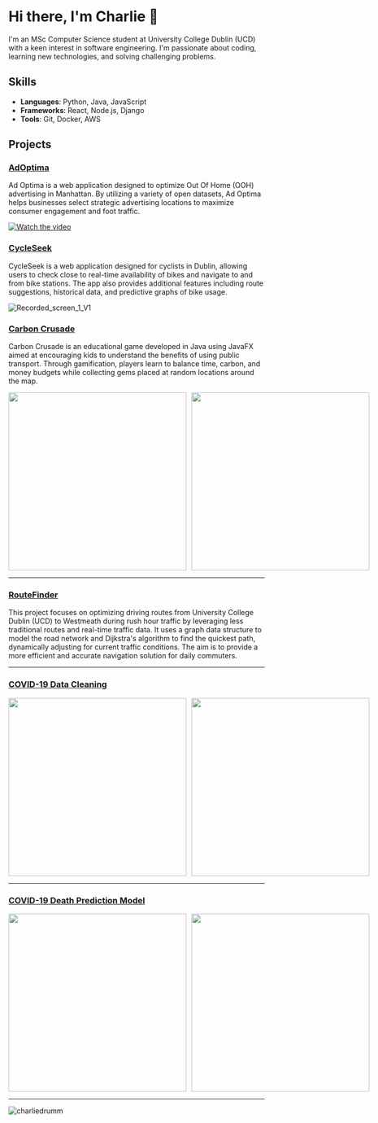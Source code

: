 # Hi there, I'm Charlie 👋

I'm an MSc Computer Science student at University College Dublin (UCD) with a keen interest in software engineering. I'm passionate about coding, learning new technologies, and solving challenging problems.

## Skills

- **Languages**: Python, Java, JavaScript
- **Frameworks**: React, Node.js, Django
- **Tools**: Git, Docker, AWS

## Projects
### [AdOptima](https://github.com/DR7439/New-York-App)
Ad Optima is a web application designed to optimize Out Of Home (OOH) advertising in Manhattan. By utilizing a variety of open datasets, Ad Optima helps businesses select strategic advertising locations to maximize consumer engagement and foot traffic.

[![Watch the video](https://img.youtube.com/vi/VRSp0GLcfP8/0.jpg)](https://youtu.be/VRSp0GLcfP8)


### [CycleSeek](https://github.com/EamonnWalsh01/Software-Eng)
CycleSeek is a web application designed for cyclists in Dublin, allowing users to check close to real-time availability of bikes and navigate to and from bike stations. The app also provides additional features including route suggestions, historical data, and predictive graphs of bike usage.

![Recorded_screen_1_V1](https://github.com/EamonnWalsh01/Software-Eng/assets/145464734/c500ac7f-2649-499f-93f9-4943b8c46e16)


### [Carbon Crusade](https://github.com/charliedrumm/carbonGame)
Carbon Crusade is an educational game developed in Java using JavaFX aimed at encouraging kids to understand the benefits of using public transport. Through gamification, players learn to balance time, carbon, and money budgets while collecting gems placed at random locations around the map.

<div style="display: flex; gap: 10px;">
  <img src="https://github.com/charliedrumm/charliedrumm/assets/145464734/a8ad5e27-b3b9-4fe2-914e-606d682dd9ad" width="350" />
  <img src="https://github.com/charliedrumm/charliedrumm/assets/145464734/57d1123c-6d7b-4717-aa45-fbb29ef8a510" width="350" />
</div>

---

### [RouteFinder](https://github.com/charliedrumm/RouteFinder)
This project focuses on optimizing driving routes from University College Dublin (UCD) to Westmeath during rush hour traffic by leveraging less traditional routes and real-time traffic data. It uses a graph data structure to model the road network and Dijkstra's algorithm to find the quickest path, dynamically adjusting for current traffic conditions. The aim is to provide a more efficient and accurate navigation solution for daily commuters.

---

### [COVID-19 Data Cleaning](https://github.com/charliedrumm/COVID-19-CDC-Data-Cleaning-and-Analytics)

<div style="display: flex; gap: 10px;">
  <img src="https://github.com/charliedrumm/charliedrumm/assets/145464734/a58cbf7b-600c-4d59-986d-40347c285de5" width="350" />
  <img src="https://github.com/charliedrumm/charliedrumm/assets/145464734/0c7f792c-5da1-4ca3-85e6-58b623960628" width="350" />
</div>

---

### [COVID-19 Death Prediction Model](https://github.com/charliedrumm/COVID-19-Death-Prediction-Models)

<div style="display: flex; gap: 10px;">
  <img src="https://github.com/charliedrumm/charliedrumm/assets/145464734/f518cc2c-98ef-43e9-8b0e-48359c80ea54" width="350" />
  <img src="https://github.com/charliedrumm/charliedrumm/assets/145464734/572fdd72-8338-41af-954a-3f1eb5d611fc" width="350" />
</div>

---

![charliedrumm](https://github-readme-stats.vercel.app/api?username=charliedrumm&show_icons=true&theme=radical)
